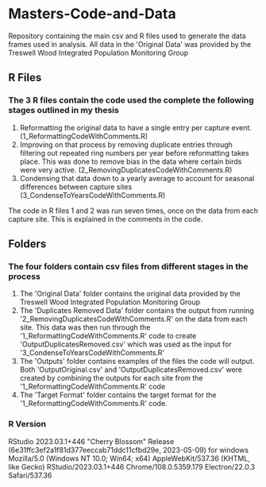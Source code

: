 # Masters-Code-and-Data
Repository containing the main csv and R files used to generate the data frames used in analysis. All data in the 'Original Data' was provided by the Treswell Wood Integrated Population Monitoring Group

## R Files
### The 3 R files contain the code used the complete the following stages outlined in my thesis
1. Reformatting the original data to have a single entry per capture event. (1_ReformattingCodeWithComments.R)
2. Improving on that process by removing duplicate entries through filtering out repeated ring numbers per year before reformatting takes place. This was done to remove bias in the data where certain birds were very active. (2_RemovingDuplicatesCodeWithComments.R)
3. Condensing that data down to a yearly average to account for seasonal differences between capture sites (3_CondenseToYearsCodeWithComments.R)

The code in R files 1 and 2 was run seven times, once on the data from each capture site. This is explained in the comments in the code.

## Folders
### The four folders contain csv files from different stages in the process
1. The 'Original Data' folder contains the original data provided by the Treswell Wood Integrated Population Monitoring Group
2. The 'Duplicates Removed Data' folder contains the output from running '2_RemovingDuplicatesCodeWithComments.R' on the data from each site. This data was then run through the '1_ReformattingCodeWithComments.R' code to create 'OutputDuplicatesRemoved.csv' which was used as the input for '3_CondenseToYearsCodeWithComments.R'
3. The 'Outputs' folder contains examples of the files the code will output. Both 'OutputOriginal.csv' and 'OutputDuplicatesRemoved.csv' were created by combining the outputs for each site from the '1_ReformattingCodeWithComments.R' code
4. The 'Target Format' folder contains the target format for the '1_ReformattingCodeWithComments.R' code.



### R Version
RStudio 2023.03.1+446 "Cherry Blossom" Release (6e31ffc3ef2a1f81d377eeccab71ddc11cfbd29e, 2023-05-09) for windows
Mozilla/5.0 (Windows NT 10.0; Win64; x64) AppleWebKit/537.36 (KHTML, like Gecko) RStudio/2023.03.1+446 Chrome/108.0.5359.179 Electron/22.0.3 Safari/537.36
